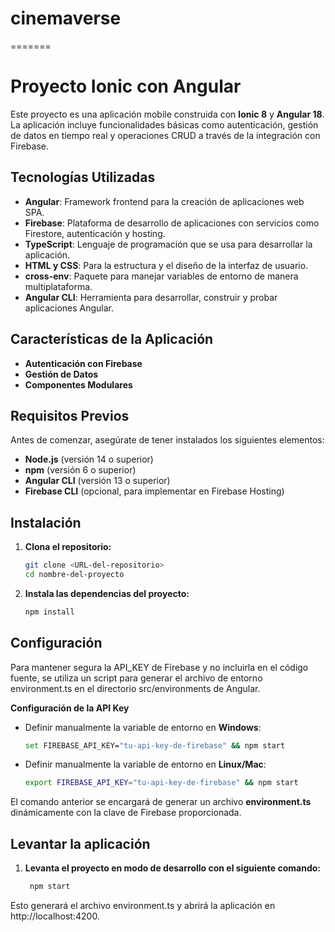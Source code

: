 # cinemaverse

=======

# Proyecto Ionic con Angular

Este proyecto es una aplicación mobile construida con **Ionic 8** y **Angular 18**. La aplicación incluye funcionalidades básicas como autenticación, gestión de datos en tiempo real y operaciones CRUD a través de la integración con Firebase.

## Tecnologías Utilizadas

- **Angular**: Framework frontend para la creación de aplicaciones web SPA.
- **Firebase**: Plataforma de desarrollo de aplicaciones con servicios como Firestore, autenticación y hosting.
- **TypeScript**: Lenguaje de programación que se usa para desarrollar la aplicación.
- **HTML y CSS**: Para la estructura y el diseño de la interfaz de usuario.
- **cross-env**: Paquete para manejar variables de entorno de manera multiplataforma.
- **Angular CLI**: Herramienta para desarrollar, construir y probar aplicaciones Angular.

## Características de la Aplicación

- **Autenticación con Firebase**
- **Gestión de Datos**
- **Componentes Modulares**

## Requisitos Previos

Antes de comenzar, asegúrate de tener instalados los siguientes elementos:

- **Node.js** (versión 14 o superior)
- **npm** (versión 6 o superior)
- **Angular CLI** (versión 13 o superior)
- **Firebase CLI** (opcional, para implementar en Firebase Hosting)

## Instalación

1. **Clona el repositorio:**

   ```bash
   git clone <URL-del-repositorio>
   cd nombre-del-proyecto

   ```

2. **Instala las dependencias del proyecto:**

   ```bash
   npm install

   ```

## Configuración

Para mantener segura la API_KEY de Firebase y no incluirla en el código fuente, se utiliza un script para generar el archivo de entorno environment.ts en el directorio src/environments de Angular.

**Configuración de la API Key**

- Definir manualmente la variable de entorno en **Windows**:

  ```bash
  set FIREBASE_API_KEY="tu-api-key-de-firebase" && npm start

  ```

- Definir manualmente la variable de entorno en **Linux/Mac**:

  ```bash
  export FIREBASE_API_KEY="tu-api-key-de-firebase" && npm start


  ```

El comando anterior se encargará de generar un archivo **environment.ts** dinámicamente con la clave de Firebase proporcionada.

## Levantar la aplicación

1. **Levanta el proyecto en modo de desarrollo con el siguiente comando:**

   ```bash
    npm start

   ```

Esto generará el archivo environment.ts y abrirá la aplicación en http://localhost:4200.
